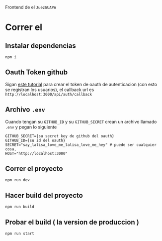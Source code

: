 
Frontend de el `JuezGUAPA`

# Correr el 

## Instalar dependencias
```
npm i
```

## Oauth Token github

Sigan [este tutorial](https://docs.github.com/en/developers/apps/building-oauth-apps/creating-an-oauth-app) para crear el token de oauth de autenticacion (con esto se registran los usuarios), el callback url es `http://localhost:3000/api/auth/callback`

## Archivo `.env`
Cuando tengan su `GITHUB_ID` y su `GITHUB_SECRET` crean un archivo llamado `.env` y pegan lo siguiente 
```
GITHUB_SECRET={su secret key de github del oauth}
GITHUB_ID={su id del oauth}
SECRET="say_lalisa_love_me_lalisa_love_me_hey" # puede ser cualquier cosa, 
HOST="http://localhost:3000"
```
## Correr el proyecto 
```
npm run dev
```
## Hacer build del proyecto
```
npm run build
```

## Probar el build ( la version de produccion )
```
npm run start
```

